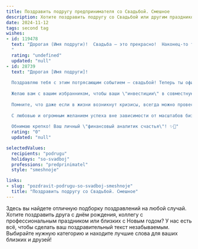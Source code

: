 ```yaml
---
title: Поздравить подругу предпринимателя со Свадьбой. Смешное
description: Хотите поздравить подругу со Свадьбой или другим праздником? Наш ИИ создаст незабываемое поздравление, а вы обязательно выделитесь среди других.  
date: 2024-11-12
tags: second tag
wishes:
- id: 119478
  text: "Дорогая (Имя подруги)!  Свадьба – это прекрасно!  Наконец-то ты нашла того, кто будет терпеливо слушать твои бизнес-планы до трёх часов ночи, а не закатывать глаза и бежать за успокоительным.  Пусть ваш союз будет таким же прибыльным, как твой бизнес, и таким же стабильным, как курс… ну, ладно, хотя бы чуть-чуть стабильнее, чем курс биткоина!  Горько! (но не для бизнеса, конечно!)
  "
  rating: "undefined"
  updated: "null"
- id: 28739
  text: "Дорогая [Имя подруги]!
  
  Поздравляю тебя с этим потрясающим событием — свадьбой! Теперь ты официально не только предприниматель, но и \"предпринимательница по совместительству\"! Как говорится, теперь ты управляешь не только своим бизнесом, но и совместным бюджетом — удачи!
  
  Желаю вам с вашим избранником, чтобы ваши \"инвестиции\" в совместную жизнь приносили только прибыль в виде счастья, радости и невероятных приключений. Пусть в вашем \"бизнес-плане\" всегда будет место для романтики, а в \"кассовом аппарате\" — звонкий смех и безумные идеи!
  
  Помните, что даже если в жизни возникнут кризисы, всегда можно провести акцию \"Любовь за полцены\" или организовать распродажу хорошего настроения!
  
  С любовью и огромным желанием успеха вне зависимости от масштабов бизнеса и количества тортов на вашем празднике!
  
  Обнимаю крепко! Ваш личный \"финансовый аналитик счастья\"! ✨💍"
  rating: "0"
  updated: "null"

selectedValues:
  recipients: "podrugu"
  holidays: "so-svadboj"
  professions: "predprinimatel"
  style: "smeshnoje"

links:
- slug: "pozdravit-podrugu-so-svadboj-smeshnoje"
  title: "Поздравить подругу со Свадьбой. Смешное"
---
```


Здесь вы найдете отличную подборку поздравлений на любой случай. 
Хотите поздравить друга с днём рождения, коллегу с профессиональным праздником или близких с Новым годом? У нас есть всё, чтобы сделать ваш поздравительный текст незабываемым. Выбирайте нужную категорию и находите лучшие слова для ваших близких и друзей!
